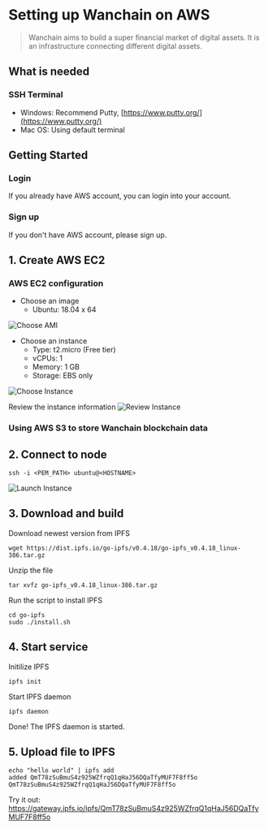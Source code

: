 # Setting up Wanchain on AWS

> Wanchain aims to build a super financial market of digital assets. It is an infrastructure connecting different digital assets.

## What is needed

### SSH Terminal 
- Windows: Recommend Putty, [https://www.putty.org/](https://www.putty.org/)
- Mac OS: Using default terminal

## Getting Started

### Login
If you already have AWS account, you can login into your account.

### Sign up
If you don't have AWS account, please sign up.

## 1. Create AWS EC2

### AWS EC2 configuration
- Choose an image
    - Ubuntu: 18.04 x 64

![Choose AMI](https://s3.amazonaws.com/kaizen-images/github/aws_choose_ami.png)

- Choose an instance
    - Type: t2.micro (Free tier)
    - vCPUs: 1
    - Memory: 1 GB
    - Storage: EBS only

![Choose Instance](https://s3.amazonaws.com/kaizen-images/github/aws_choose_instance.png)

Review the instance information
![Review Instance](https://s3.amazonaws.com/kaizen-images/github/aws_review_instance.png)

### Using AWS S3 to store Wanchain blockchain data

## 2. Connect to node

```
ssh -i <PEM_PATH> ubuntu@<HOSTNAME>
```

![Launch Instance](https://s3.amazonaws.com/kaizen-images/github/aws_launch_ipfs_instance.png)

## 3. Download and build

Download newest version from IPFS
```shell
wget https://dist.ipfs.io/go-ipfs/v0.4.18/go-ipfs_v0.4.18_linux-386.tar.gz
```

Unzip the file
```shell
tar xvfz go-ipfs_v0.4.18_linux-386.tar.gz
```

Run the script to install IPFS
```shell
cd go-ipfs
sudo ./install.sh
```

## 4. Start service

Initilize IPFS
```shell
ipfs init
```

Start IPFS daemon
```shell
ipfs daemon
```

Done! The IPFS daemon is started.

## 5. Upload file to IPFS

```shell
echo "hello world" | ipfs add
added QmT78zSuBmuS4z925WZfrqQ1qHaJ56DQaTfyMUF7F8ff5o QmT78zSuBmuS4z925WZfrqQ1qHaJ56DQaTfyMUF7F8ff5o
```

Try it out: https://gateway.ipfs.io/ipfs/QmT78zSuBmuS4z925WZfrqQ1qHaJ56DQaTfyMUF7F8ff5o

